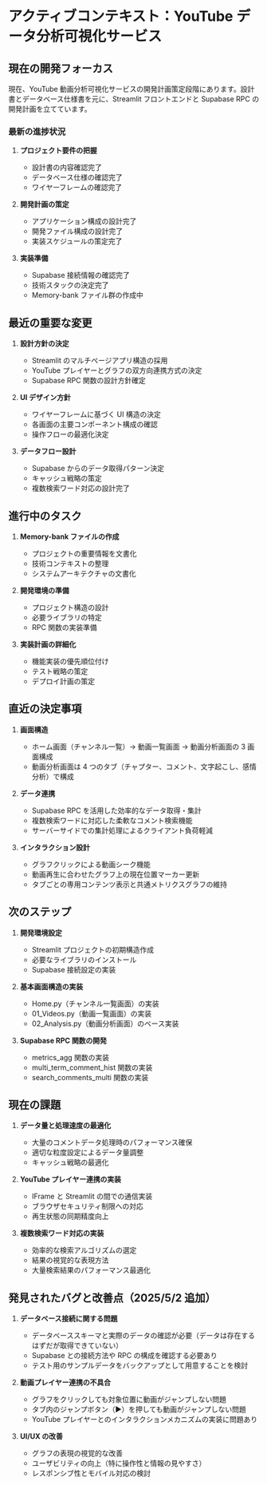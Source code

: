 # アクティブコンテキスト：YouTube データ分析可視化サービス

## 現在の開発フォーカス

現在、YouTube 動画分析可視化サービスの開発計画策定段階にあります。設計書とデータベース仕様書を元に、Streamlit フロントエンドと Supabase RPC の開発計画を立てています。

### 最新の進捗状況

1. **プロジェクト要件の把握**

   - 設計書の内容確認完了
   - データベース仕様の確認完了
   - ワイヤーフレームの確認完了

2. **開発計画の策定**

   - アプリケーション構成の設計完了
   - 開発ファイル構成の設計完了
   - 実装スケジュールの策定完了

3. **実装準備**
   - Supabase 接続情報の確認完了
   - 技術スタックの決定完了
   - Memory-bank ファイル群の作成中

## 最近の重要な変更

1. **設計方針の決定**

   - Streamlit のマルチページアプリ構造の採用
   - YouTube プレイヤーとグラフの双方向連携方式の決定
   - Supabase RPC 関数の設計方針確定

2. **UI デザイン方針**

   - ワイヤーフレームに基づく UI 構造の決定
   - 各画面の主要コンポーネント構成の確認
   - 操作フローの最適化決定

3. **データフロー設計**
   - Supabase からのデータ取得パターン決定
   - キャッシュ戦略の策定
   - 複数検索ワード対応の設計完了

## 進行中のタスク

1. **Memory-bank ファイルの作成**

   - プロジェクトの重要情報を文書化
   - 技術コンテキストの整理
   - システムアーキテクチャの文書化

2. **開発環境の準備**

   - プロジェクト構造の設計
   - 必要ライブラリの特定
   - RPC 関数の実装準備

3. **実装計画の詳細化**
   - 機能実装の優先順位付け
   - テスト戦略の策定
   - デプロイ計画の策定

## 直近の決定事項

1. **画面構造**

   - ホーム画面（チャンネル一覧）→ 動画一覧画面 → 動画分析画面の 3 画面構成
   - 動画分析画面は 4 つのタブ（チャプター、コメント、文字起こし、感情分析）で構成

2. **データ連携**

   - Supabase RPC を活用した効率的なデータ取得・集計
   - 複数検索ワードに対応した柔軟なコメント検索機能
   - サーバーサイドでの集計処理によるクライアント負荷軽減

3. **インタラクション設計**
   - グラフクリックによる動画シーク機能
   - 動画再生に合わせたグラフ上の現在位置マーカー更新
   - タブごとの専用コンテンツ表示と共通メトリクスグラフの維持

## 次のステップ

1. **開発環境設定**

   - Streamlit プロジェクトの初期構造作成
   - 必要なライブラリのインストール
   - Supabase 接続設定の実装

2. **基本画面構造の実装**

   - Home.py（チャンネル一覧画面）の実装
   - 01_Videos.py（動画一覧画面）の実装
   - 02_Analysis.py（動画分析画面）のベース実装

3. **Supabase RPC 関数の開発**
   - metrics_agg 関数の実装
   - multi_term_comment_hist 関数の実装
   - search_comments_multi 関数の実装

## 現在の課題

1. **データ量と処理速度の最適化**

   - 大量のコメントデータ処理時のパフォーマンス確保
   - 適切な粒度設定によるデータ量調整
   - キャッシュ戦略の最適化

2. **YouTube プレイヤー連携の実装**

   - IFrame と Streamlit の間での通信実装
   - ブラウザセキュリティ制限への対応
   - 再生状態の同期精度向上

3. **複数検索ワード対応の実装**

   - 効率的な検索アルゴリズムの選定
   - 結果の視覚的な表現方法
   - 大量検索結果のパフォーマンス最適化

## 発見されたバグと改善点（2025/5/2 追加）

1. **データベース接続に関する問題**

   - データベーススキーマと実際のデータの確認が必要（データは存在するはずだが取得できていない）
   - Supabase との接続方法や RPC の構成を確認する必要あり
   - テスト用のサンプルデータをバックアップとして用意することを検討

2. **動画プレイヤー連携の不具合**

   - グラフをクリックしても対象位置に動画がジャンプしない問題
   - タブ内のジャンプボタン（▶️）を押しても動画がジャンプしない問題
   - YouTube プレイヤーとのインタラクションメカニズムの実装に問題あり

3. **UI/UX の改善**
   - グラフの表現の視覚的な改善
   - ユーザビリティの向上（特に操作性と情報の見やすさ）
   - レスポンシブ性とモバイル対応の検討
